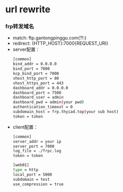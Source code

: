 # url rewrite

### frp转发域名

- match: ftp\.gantongpinggu\.com(?!:)
- redirect: {HTTP_HOST}:7000{REQUEST_URI}
- server配置：
    ``` bash
    [common]
    bind_addr = 0.0.0.0
    bind_port = 7000
    kcp_bind_port = 7000
    vhost_http_port = 80
    vhost_https_port = 443
    dashboard_addr = 0.0.0.0
    dashboard_port = 7500
    dashboard_user = admin
    dashboard_pwd = admin(your pwd)
    authentication_timeout = 0
    subdomain_host = frp.thyiad.top(your sub host)
    token = token
    ```
- client配置：
    ``` bash
    [common]
    server_addr = your ip
    server_port = 7000
    log_file = ./frpc.log
    token = token

    [web01]
    type = http
    local_port = 5000
    subdomain = test
    use_compression = true
    ```
